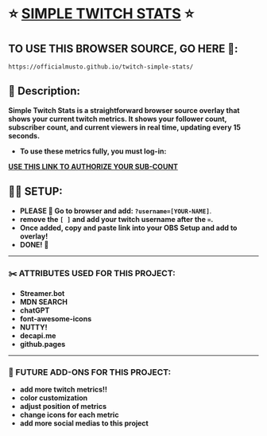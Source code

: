 # ⭐️ [SIMPLE TWITCH STATS](https://officialmusto.github.io/twitch-simple-stats/) ⭐️

## TO USE THIS BROWSER SOURCE, GO HERE 🚨:
`https://officialmusto.github.io/twitch-simple-stats/`

## 📝 Description:
**Simple Twitch Stats is a straightforward browser source overlay that shows your current twitch metrics. It shows your follower count, subscriber count, and current viewers in real time, updating every 15 seconds.**
- **To use these metrics fully, you must log-in:**

**[USE THIS LINK TO AUTHORIZE YOUR SUB-COUNT](https://decapi.me/auth/twitch?redirect=subcount&scopes=channel:read:subscriptions+user:read:email)**

## 🏄‍♂️ SETUP:
- **PLEASE 🚨 Go to browser and add: `?username=[YOUR-NAME]`**.
- **remove the `[ ]` and add your twitch username after the `=`.**
- **Once added, copy and paste link into your OBS Setup and add to overlay!**
- **DONE! 🤩**

---

### ✂️ ATTRIBUTES USED FOR THIS PROJECT:
- **Streamer.bot**
- **MDN SEARCH**
- **chatGPT**
- **font-awesome-icons**
- **NUTTY!**
- **decapi.me**
- **github.pages**

---

### 🔮 FUTURE ADD-ONS FOR THIS PROJECT:
- **add more twitch metrics!!**
- **color customization**
- **adjust position of metrics**
- **change icons for each metric**
- **add more social medias to this project**
